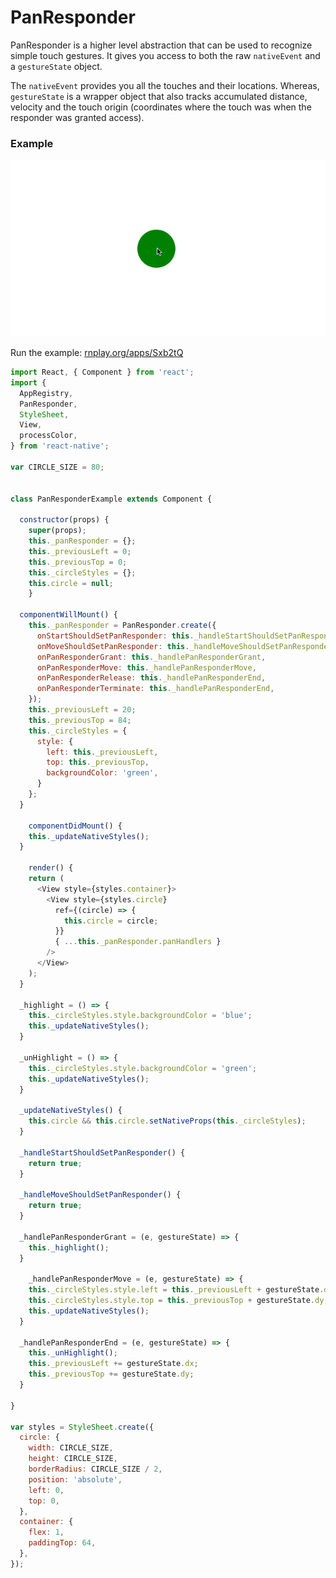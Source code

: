 # PanResponder

PanResponder is a higher level abstraction that can be used to recognize simple touch gestures. It gives you access to both the raw `nativeEvent` and a `gestureState` object.

The `nativeEvent` provides you all the touches and their locations. Whereas, `gestureState` is a wrapper object that also tracks accumulated distance, velocity and the touch origin (coordinates where the touch was when the responder was granted access).


### Example

![](/img/pan-responder.gif)

Run the example: [rnplay.org/apps/Sxb2tQ](https://rnplay.org/apps/Sxb2tQ)

```js
import React, { Component } from 'react';
import {
  AppRegistry,
  PanResponder,
  StyleSheet,
  View,
  processColor,
} from 'react-native';

var CIRCLE_SIZE = 80;


class PanResponderExample extends Component {

  constructor(props) {
  	super(props);
    this._panResponder = {};
    this._previousLeft = 0;
    this._previousTop = 0;
    this._circleStyles = {};
    this.circle = null;
	}

  componentWillMount() {
    this._panResponder = PanResponder.create({
      onStartShouldSetPanResponder: this._handleStartShouldSetPanResponder,
      onMoveShouldSetPanResponder: this._handleMoveShouldSetPanResponder,
      onPanResponderGrant: this._handlePanResponderGrant,
      onPanResponderMove: this._handlePanResponderMove,
      onPanResponderRelease: this._handlePanResponderEnd,
      onPanResponderTerminate: this._handlePanResponderEnd,
    });
    this._previousLeft = 20;
    this._previousTop = 84;
    this._circleStyles = {
      style: {
        left: this._previousLeft,
        top: this._previousTop,
        backgroundColor: 'green',
      }
    };
  }

	componentDidMount() {
    this._updateNativeStyles();
  }

	render() {
    return (
      <View style={styles.container}>
        <View style={styles.circle}
          ref={(circle) => {
            this.circle = circle;
          }}
          { ...this._panResponder.panHandlers }
        />
      </View>
    );
  }

  _highlight = () => {
    this._circleStyles.style.backgroundColor = 'blue';
    this._updateNativeStyles();
  }

  _unHighlight = () => {
    this._circleStyles.style.backgroundColor = 'green';
    this._updateNativeStyles();
  }

  _updateNativeStyles() {
    this.circle && this.circle.setNativeProps(this._circleStyles);
  }

  _handleStartShouldSetPanResponder() {
    return true;
  }

  _handleMoveShouldSetPanResponder() {
    return true;
  }

  _handlePanResponderGrant = (e, gestureState) => {
    this._highlight();
  }

	_handlePanResponderMove = (e, gestureState) => {
    this._circleStyles.style.left = this._previousLeft + gestureState.dx;
    this._circleStyles.style.top = this._previousTop + gestureState.dy;
    this._updateNativeStyles();
  }

  _handlePanResponderEnd = (e, gestureState) => {
    this._unHighlight();
    this._previousLeft += gestureState.dx;
    this._previousTop += gestureState.dy;
  }

}

var styles = StyleSheet.create({
  circle: {
    width: CIRCLE_SIZE,
    height: CIRCLE_SIZE,
    borderRadius: CIRCLE_SIZE / 2,
    position: 'absolute',
    left: 0,
    top: 0,
  },
  container: {
    flex: 1,
    paddingTop: 64,
  },
});
```
